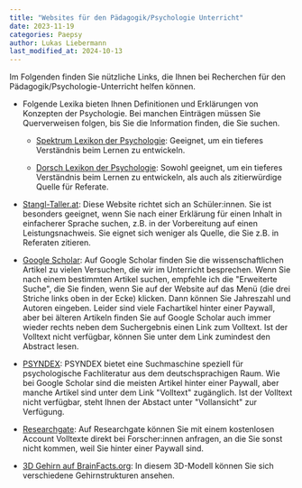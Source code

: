 ```yaml
---
title: "Websites für den Pädagogik/Psychologie Unterricht"
date: 2023-11-19
categories: Paepsy
author: Lukas Liebermann
last_modified_at: 2024-10-13
---
```


Im Folgenden finden Sie nützliche Links, die Ihnen bei Recherchen für den
Pädagogik/Psychologie-Unterricht helfen können.

- Folgende Lexika bieten Ihnen Definitionen und Erklärungen von Konzepten der
  Psychologie. Bei manchen Einträgen müssen Sie Querverweisen folgen, bis Sie
  die Information finden, die Sie suchen.

  - [Spektrum Lexikon der
    Psychologie](https://www.spektrum.de/lexikon/psychologie/): Geeignet, um
    ein tieferes Verständnis beim Lernen zu entwickeln.

  - [Dorsch Lexikon der Psychologie](https://dorsch.hogrefe.com/): Sowohl
    geeignet, um ein tieferes Verständnis beim Lernen zu entwickeln, als auch
    als zitierwürdige Quelle für Referate.

- [Stangl-Taller.at](https://arbeitsblaetter.stangl-taller.at/PPP-such-maschine/):
  Diese Website richtet sich an Schüler:innen. Sie ist besonders geeignet, wenn
  Sie nach einer Erklärung für einen Inhalt in einfacherer Sprache suchen, z.B.
  in der Vorbereitung auf einen Leistungsnachweis. Sie eignet sich weniger als
  Quelle, die Sie z.B. in Referaten zitieren.

- [Google Scholar](https://scholar.google.de/): Auf Google Scholar finden Sie
  die wissenschaftlichen Artikel zu vielen Versuchen, die wir im Unterricht
  besprechen. Wenn Sie nach einem bestimmten Artikel suchen, empfehle ich die
  "Erweiterte Suche", die Sie finden, wenn Sie auf der Website auf das Menü
  (die drei Striche links oben in der Ecke) klicken. Dann können Sie Jahreszahl
  und Autoren eingeben. Leider sind viele Fachartikel hinter einer Paywall,
  aber bei älteren Artikeln finden Sie auf Google Scholar auch immer wieder
  rechts neben dem Suchergebnis einen Link zum Volltext. Ist der Volltext nicht
  verfügbar, können Sie unter dem Link zumindest den Abstract lesen.

- [PSYNDEX](https://psyndex.de/): PSYNDEX bietet eine Suchmaschine speziell
  für psychologische Fachliteratur aus dem deutschsprachigen Raum. Wie bei
  Google Scholar sind die meisten Artikel hinter einer Paywall, aber manche
  Artikel sind unter dem Link "Volltext" zugänglich. Ist der Volltext nicht
  verfügbar, steht Ihnen der Abstact unter "Vollansicht" zur Verfügung.

- [Researchgate](https://www.researchgate.net/): Auf Researchgate können Sie
  mit einem kostenlosen Account Volltexte direkt bei Forscher:innen anfragen,
  an die Sie sonst nicht kommen, weil Sie hinter einer Paywall sind.

- [3D Gehirn auf BrainFacts.org](https://www.brainfacts.org/3d-brain): In
  diesem 3D-Modell können Sie sich verschiedene Gehirnstrukturen ansehen.
